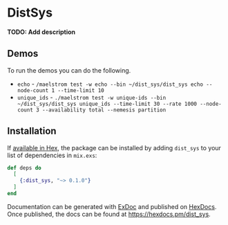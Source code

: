 # DistSys

**TODO: Add description**

## Demos

To run the demos you can do the following.

* `echo` - `/maelstrom test -w echo --bin ~/dist_sys/dist_sys echo --node-count 1 --time-limit 10`
* `unique_ids` - `./maelstrom test -w unique-ids --bin ~/dist_sys/dist_sys unique_ids --time-limit 30 --rate 1000 --node-count 3 --availability total --nemesis partition`

## Installation

If [available in Hex](https://hex.pm/docs/publish), the package can be installed
by adding `dist_sys` to your list of dependencies in `mix.exs`:

```elixir
def deps do
  [
    {:dist_sys, "~> 0.1.0"}
  ]
end
```

Documentation can be generated with [ExDoc](https://github.com/elixir-lang/ex_doc)
and published on [HexDocs](https://hexdocs.pm). Once published, the docs can
be found at <https://hexdocs.pm/dist_sys>.

